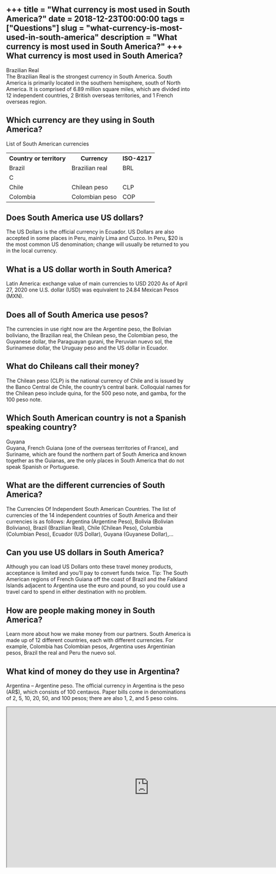 +++
title = "What currency is most used in South America?"
date = 2018-12-23T00:00:00
tags = ["Questions"]
slug = "what-currency-is-most-used-in-south-america"
description = "What currency is most used in South America?"
+++
What currency is most used in South America?
--------------------------------------------

Brazilian Real  
The Brazilian Real is the strongest currency in South America. South America is primarily located in the southern hemisphere, south of North America. It is comprised of 6.89 million square miles, which are divided into 12 independent countries, 2 British overseas territories, and 1 French overseas region.

Which currency are they using in South America?
-----------------------------------------------

List of South American currencies

<table><tr><th>Country or territory</th><th>Currency</th><th>ISO-4217</th></tr><tr><td>Brazil</td><td>Brazilian real</td><td>BRL</td></tr><tr><td>C</td></tr><tr><td>Chile</td><td>Chilean peso</td><td>CLP</td></tr><tr><td>Colombia</td><td>Colombian peso</td><td>COP</td></tr></table>

Does South America use US dollars?
----------------------------------

The US Dollars is the official currency in Ecuador. US Dollars are also accepted in some places in Peru, mainly Lima and Cuzco. In Peru, $20 is the most common US denomination; change will usually be returned to you in the local currency.

What is a US dollar worth in South America?
-------------------------------------------

Latin America: exchange value of main currencies to USD 2020 As of April 27, 2020 one U.S. dollar (USD) was equivalent to 24.84 Mexican Pesos (MXN).

Does all of South America use pesos?
------------------------------------

The currencies in use right now are the Argentine peso, the Bolivian boliviano, the Brazilian real, the Chilean peso, the Colombian peso, the Guyanese dollar, the Paraguayan gurani, the Peruvian nuevo sol, the Surinamese dollar, the Uruguay peso and the US dollar in Ecuador.

What do Chileans call their money?
----------------------------------

The Chilean peso (CLP) is the national currency of Chile and is issued by the Banco Central de Chile, the country’s central bank. Colloquial names for the Chilean peso include quina, for the 500 peso note, and gamba, for the 100 peso note.

Which South American country is not a Spanish speaking country?
---------------------------------------------------------------

Guyana  
Guyana, French Guiana (one of the overseas territories of France), and Suriname, which are found the northern part of South America and known together as the Guianas, are the only places in South America that do not speak Spanish or Portuguese.

What are the different currencies of South America?
---------------------------------------------------

The Currencies Of Independent South American Countries. The list of currencies of the 14 independent countries of South America and their currencies is as follows: Argentina (Argentine Peso), Bolivia (Bolivian Boliviano), Brazil (Brazilian Real), Chile (Chilean Peso), Columbia (Columbian Peso), Ecuador (US Dollar), Guyana (Guyanese Dollar),…

Can you use US dollars in South America?
----------------------------------------

Although you can load US Dollars onto these travel money products, acceptance is limited and you’ll pay to convert funds twice. Tip: The South American regions of French Guiana off the coast of Brazil and the Falkland Islands adjacent to Argentina use the euro and pound, so you could use a travel card to spend in either destination with no problem.

How are people making money in South America?
---------------------------------------------

Learn more about how we make money from our partners. South America is made up of 12 different countries, each with different currencies. For example, Colombia has Colombian pesos, Argentina uses Argentinian pesos, Brazil the real and Peru the nuevo sol.

What kind of money do they use in Argentina?
--------------------------------------------

Argentina – Argentine peso. The official currency in Argentina is the peso (AR$), which consists of 100 centavos. Paper bills come in denominations of 2, 5, 10, 20, 50, and 100 pesos; there are also 1, 2, and 5 peso coins.

<iframe allow="accelerometer; autoplay; clipboard-write; encrypted-media; gyroscope; picture-in-picture" allowfullscreen="" class="__youtube_prefs__  epyt-is-override  no-lazyload" data-no-lazy="1" data-origheight="433" data-origwidth="770" data-skipgform_ajax_framebjll="" height="433" id="_ytid_90445" loading="lazy" src="https://www.youtube.com/embed/wlxTNXxR9zA?enablejsapi=1&autoplay=0&cc_load_policy=0&cc_lang_pref=&iv_load_policy=1&loop=0&modestbranding=0&rel=1&fs=1&playsinline=0&autohide=2&theme=dark&color=red&controls=1&" title="YouTube player" width="770"></iframe>